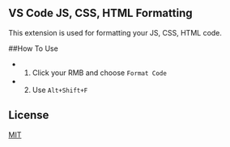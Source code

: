 ## VS Code JS, CSS, HTML Formatting

This extension is used for formatting your JS, CSS, HTML code.

##How To Use
* 1. Click your RMB and choose `Format Code`
* 2. Use `Alt+Shift+F` 

## License
[MIT](LICENSE)